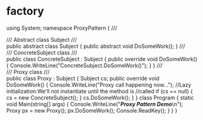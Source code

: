 # factory
using System;
namespace ProxyPattern {    /// <summary>    /// Abstract class Subject    /// </summary>    public abstract class Subject    {
 public abstract void DoSomeWork();    }    /// <summary>    /// ConcreteSubject class    /// </summary>    public class ConcreteSubject : Subject    {        public override void DoSomeWork()        {            Console.WriteLine("ConcreteSubject.DoSomeWork()");        }    }    /// <summary>    /// Proxy class    /// </summary>    public class Proxy : Subject    {        Subject cs;
        public override void DoSomeWork()        {            Console.WriteLine("Proxy call happening now...");             //Lazy initialization:We'll not instantiate until the method is //called            if (cs == null)            {                cs = new ConcreteSubject();            }            cs.DoSomeWork();        }    }
    class Program    {        static void Main(string[] args)        {
 Console.WriteLine("***Proxy Pattern Demo***\n");            Proxy px = new Proxy();            px.DoSomeWork();            Console.ReadKey();        }    } }
 
